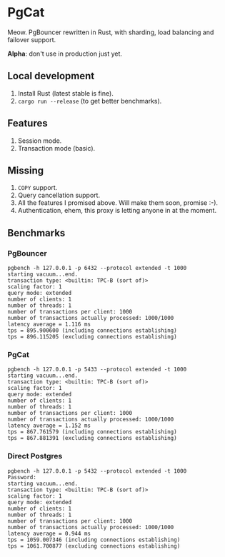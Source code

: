 # PgCat

Meow. PgBouncer rewritten in Rust, with sharding, load balancing and failover support.

**Alpha**: don't use in production just yet.

## Local development

1. Install Rust (latest stable is fine).
2. `cargo run --release` (to get better benchmarks).

## Features

1. Session mode.
2. Transaction mode (basic).

## Missing

1. `COPY` support.
2. Query cancellation support.
3. All the features I promised above. Will make them soon, promise :-).
4. Authentication, ehem, this proxy is letting anyone in at the moment.

## Benchmarks

### PgBouncer

```
pgbench -h 127.0.0.1 -p 6432 --protocol extended -t 1000
starting vacuum...end.
transaction type: <builtin: TPC-B (sort of)>
scaling factor: 1
query mode: extended
number of clients: 1
number of threads: 1
number of transactions per client: 1000
number of transactions actually processed: 1000/1000
latency average = 1.116 ms
tps = 895.900600 (including connections establishing)
tps = 896.115205 (excluding connections establishing)
```

### PgCat

```
pgbench -h 127.0.0.1 -p 5433 --protocol extended -t 1000
starting vacuum...end.
transaction type: <builtin: TPC-B (sort of)>
scaling factor: 1
query mode: extended
number of clients: 1
number of threads: 1
number of transactions per client: 1000
number of transactions actually processed: 1000/1000
latency average = 1.152 ms
tps = 867.761579 (including connections establishing)
tps = 867.881391 (excluding connections establishing)
```

### Direct Postgres

```
pgbench -h 127.0.0.1 -p 5432 --protocol extended -t 1000
Password:
starting vacuum...end.
transaction type: <builtin: TPC-B (sort of)>
scaling factor: 1
query mode: extended
number of clients: 1
number of threads: 1
number of transactions per client: 1000
number of transactions actually processed: 1000/1000
latency average = 0.944 ms
tps = 1059.007346 (including connections establishing)
tps = 1061.700877 (excluding connections establishing)
```